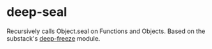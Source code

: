 # deep-seal

Recursively calls Object.seal on Functions and Objects. Based on the substack's
[deep-freeze](https://github.com/substack/deep-freeze) module.